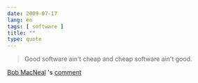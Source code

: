 ```yaml
---
date: 2009-07-17
lang: en
tags: [ software ]
title: ""
type: quote
---
```


> Good software ain't cheap and cheap software ain't good.

[Bob MacNeal](http://www.blogger.com/profile/10801726652392064788) 's
[comment](http://agile-commentary.blogspot.com/2009/07/agile-and-offshoring-why-it-doesnt.html?showComment=1247762542879#c1119593733022508355)

